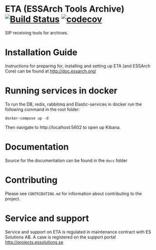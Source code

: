 # ETA (ESSArch Tools Archive) [![Build Status](https://travis-ci.org/ESSolutions/ESSArch_Tools_Archive.svg?branch=master)](https://travis-ci.org/ESSolutions/ESSArch_Tools_Archive)  [![codecov](https://codecov.io/gh/ESSolutions/ESSArch_Tools_Archive/branch/master/graph/badge.svg)](https://codecov.io/gh/ESSolutions/ESSArch_Tools_Archive)

SIP receiving tools for archives.

# Installation Guide

Instructions for preparing for, installing and setting up ETA (and ESSArch Core) can be found at http://doc.essarch.org/

# Running services in docker

To run the DB, redis, rabbitmq and Elastic-services in docker run the following command in the root folder:

    docker-compose up -d

Then navigate to http://localhost:5602 to open up Kibana.

# Documentation 

Source for the documentation can be found in the `docs` folder

# Contributing

Please see `CONTRIBUTING.md` for information about contributing to the project.

# Service and support

Service and support on ETA is regulated in maintenance contract with ES Solutions AB. A case is registered on the support portal http://projects.essolutions.se
